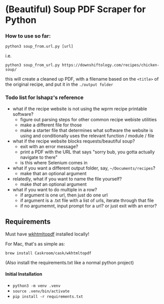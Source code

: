 # (Beautiful) Soup PDF Scraper for Python

### How to use so far:

`python3 soup_from.url.py [url]`

i.e. 

`python3 soup_from_url.py https://downshiftology.com/recipes/chicken-soup/`

this will create a cleaned up PDF, with a filename based on the `<title>` of the original recipe, and put it in the `./output folder`



### Todo list for lshapz's reference 

* what if the recipe website is not using the wprm recipe printable software? 
    * figure out parsing steps for other common recipe webiste utilities
    * make a different file for those
    * make a starter file that determines what software the website is using and conditionally uses the relevant function / module / file  
* what if the recipe website blocks requests/beautiful soup? 
    * exit with an error message?
    * print a PDF with the URL that says "sorry bub, you gotta actually navigate to there" 
    * is this where Selenium comes in 
* what if you want a different output folder, say, `~/Documents/recipes`? 
    * make that an optional argument
* relatedly, what if you want to name the file yourself? 
    * make _that_ an optional argument 
* what if you want to do multiple in a row? 
    * if argument is one url, then just do one url
    * if argument is a .txt file with a list of urls, iterate through that file
    * if no argumemnt, input prompt for a url? or just exit with an error? 


## Requirements 

Must have [wkhtmltopdf](https://github.com/JazzCore/python-pdfkit/wiki/Installing-wkhtmltopdf) installed locally! 

For Mac, that's as simple as:

`brew install Caskroom/cask/wkhtmltopdf`

(Also install the requirements.txt like a normal python project)

#### Initial Installation 
* `python3 -m venv .venv`
* `source .venv/bin/activate`
* `pip install -r requirements.txt`